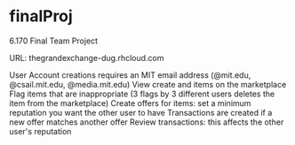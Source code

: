 finalProj
=========

6.170 Final Team Project


URL: thegrandexchange-dug.rhcloud.com


User Account creations requires an MIT email address (@mit.edu, @csail.mit.edu, @media.mit.edu)
View create and items on the marketplace
Flag items that are inappropriate (3 flags by 3 different users deletes the item from the marketplace)
Create offers for items: set a minimum reputation you want the other user to have
Transactions are created if a new offer matches another offer
Review transactions: this affects the other user's reputation

